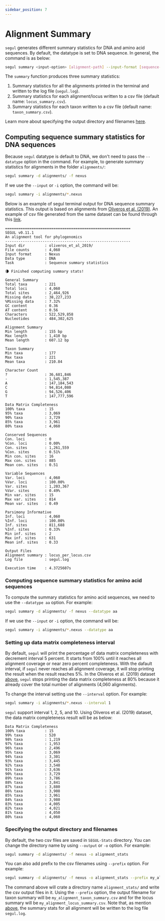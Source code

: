 ```yaml
---
sidebar_position: 7
---
```


# Alignment Summary

`segul` generates different summary statistics for DNA and amino acid sequences. By default, the datatype is set to DNA sequence. In general, the command is as below:

```Bash
segul summary <input-option> [alignment-path] --input-format [sequence-format-keyword] --datatype [datatype]
```

The `summary` function produces three summary statistics:

1. Summary statistics for all the alignments printed in the terminal and written to the log file (`segul.log`).
2. Summary statistics for each alignment/locus written to a csv file (default name: `locus_summary.csv`).
3. Summary statistics for each taxon written to a csv file (default name: `taxon_summary.csv`).

Learn more about specifying the output directory and filenames [here](./summary#specifying-the-output-directory-and-filenames).

## Computing sequence summary statistics for DNA sequences

Because `segul` datatype is default to DNA, we don't need to pass the `--datatype` option in the command. For example, to generate summary statistics for alignments in the folder `alignments/`:

```Bash
segul summary -d alignments/ -f nexus
```

If we use the `--input` or `-i` option, the command will be:

```Bash
segul summary -i alignments/*.nexus
```

Below is an example of segul terminal output for DNA sequence summary statistics. This output is based on alignments from [Oliveros et al. (2019)](https://www.pnas.org/content/116/16/7916.short). An example of csv file generated from the same dataset can be found through this [link](https://github.com/hhandika/segul/blob/main/examples/SEGUL-Stats_per_locus_DNA_sample_file.csv).

```Text
=========================================================
SEGUL v0.11.1
An alignment tool for phylogenomics
---------------------------------------------------------
Input dir         : oliveros_et_al_2019/
File counts       : 4,060
Input format      : Nexus
Data type         : DNA
Task              : Sequence summary statistics

🌘 Finished computing summary stats!

General Summary
Total taxa        : 221
Total loci        : 4,060
Total sites       : 2,464,926
Missing data      : 38,227,233
%Missing data     : 7.32%
GC content        : 0.36
AT content        : 0.56
Characters        : 522,529,858
Nucleotides       : 484,302,625

Alignment Summary
Min length        : 155 bp
Max length        : 1,410 bp
Mean length       : 607.12 bp

Taxon Summary
Min taxa          : 177
Max taxa          : 221
Mean taxa         : 210.84

Character Count
?                 : 36,681,846
-                 : 1,545,387
A                 : 147,184,543
C                 : 94,814,080
G                 : 94,526,406
T                 : 147,777,596

Data Matrix Completeness
100% taxa         : 15
95% taxa          : 3,069
90% taxa          : 3,729
85% taxa          : 3,961
80% taxa          : 4,060

Conserved Sequences
Con. loci         : 0
%Con. loci        : 0.00%
Con. sites        : 1,261,559
%Con. sites       : 0.51%
Min con. sites    : 16
Max con. sites    : 885
Mean con. sites   : 0.51

Variable Sequences
Var. loci         : 4,060
%Var. loci        : 100.00%
Var. sites        : 1,203,367
%Var. sites       : 0.49%
Min var. sites    : 15
Max var. sites    : 814
Mean var. sites   : 0.49

Parsimony Informative
Inf. loci         : 4,060
%Inf. loci        : 100.00%
Inf. sites        : 811,688
%Inf. sites       : 0.33%
Min inf. sites    : 2
Max inf. sites    : 631
Mean inf. sites   : 0.33

Output Files
Alignment summary : locus_per_locus.csv
Log file          : segul.log

Execution time    : 4.3725607s
```

### Computing sequence summary statistics for amino acid sequences

To compute the summary statistics for amino acid sequences, we need to use the `--datatype aa` option. For example:

```Bash
segul summary -d alignments/ -f nexus --datatype aa
```

If we use the `--input` or `-i` option, the command will be:

```Bash
segul summary -i alignments/*.nexus --datatype aa
```

### Setting up data matrix completeness interval

By default, `segul` will print the percentage of data matrix completeness with decrement interval 5 percent. It starts from 100% until it reaches all alignment coverage or near zero percent completeness. With the dafault interval, if `segul` never reaches all alignment coverage, it will stop printing the result when the result reaches 5%. In the Oliveros et al. (2019) dataset [above](./summary#computing-sequence-summary-statistics-for-dna-sequences), `segul` stops printing the data matrix completeness at 80% because it already cover the total number of alignments (4,060 alignments).

To change the interval setting use the `--interval` option. For example:

```Bash
segul summary -i alignments/*.nexus --interval 1
```

`segul` support interval 1, 2, 5, and 10. Using Oliveros et al. (2019) dataset, the data matrix completeness result will be as below:

```Text
Data Matrix Completeness
100% taxa         : 15
99% taxa          : 520
98% taxa          : 1,219
97% taxa          : 1,953
96% taxa          : 2,496
95% taxa          : 3,069
94% taxa          : 3,301
93% taxa          : 3,445
92% taxa          : 3,548
91% taxa          : 3,636
90% taxa          : 3,729
89% taxa          : 3,786
88% taxa          : 3,841
87% taxa          : 3,880
86% taxa          : 3,908
85% taxa          : 3,961
84% taxa          : 3,980
83% taxa          : 4,005
82% taxa          : 4,021
81% taxa          : 4,050
80% taxa          : 4,060
```

### Specifying the output directory and filenames

By default, the two csv files are saved in `SEGUL-Stats` directory. You can change the directory name by using `--output` or `-o` option. For example:

```Bash
segul summary -d alignments/ -f nexus -o alignment_stats
```

You can also add prefix to the csv filenames using `--prefix` option. For example:

```Bash
segul summary -d alignments/ -f nexus -o alignment_stats --prefix my_alignment
```

The command above will crate a directory name `alignment_stats/` and write the csv output files in it. Using the `--prefix` option, the output filename for taxon summary will be `my_alignment_taxon_summary.csv` and for the locus summary will be `my_alignment_locus_summary.csv`. Note that, as mention [above](./summary#computing-sequence-summary-statistics-for-dna-sequences), the summary stats for all alignment will be written to the log file `segul.log`.
